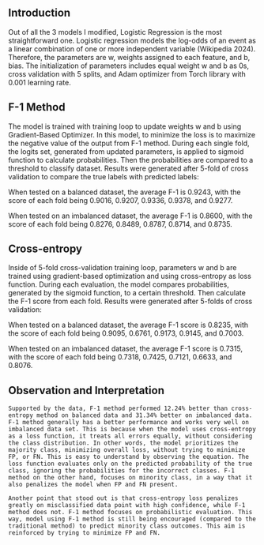 ## Introduction

Out of all the 3 models I modified, Logistic Regression is the most straightforward one. Logistic regression models the log-odds of an event as a linear combination of one or more independent variable (Wikipedia 2024). Therefore, the parameters are w, weights assigned to each feature, and b, bias. The initialization of parameters includes equal weight w and b as 0s, cross validation with 5 splits, and Adam optimizer from Torch library with 0.001 learning rate. 

## F-1 Method

The model is trained with training loop to update weights w and b using Gradient-Based Optimizer. In this model, to minimize the loss is to maximize the negative value of the output from F-1 method. During each single fold, the logits set, generated from updated parameters, is applied to sigmoid function to calculate probabilities. Then the probabilities are compared to a threshold to classify dataset. Results were generated after 5-fold of cross validation to compare the true labels with predicted labels: 

When tested on a balanced dataset, the average F-1 is 0.9243, with the score of each fold being 0.9016, 0.9207, 0.9336, 0.9378, and 0.9277.

When tested on an imbalanced dataset, the average F-1 is 0.8600, with the score of each fold being 0.8276, 0.8489, 0.8787, 0.8714, and 0.8735.

## Cross-entropy

Inside of 5-fold cross-validation training loop, parameters w and b are trained using gradient-based optimization and using cross-entropy as loss function. During each evaluation, the model compares probabilities, generated by the sigmoid function, to a certain threshold. Then calculate the F-1 score from each fold. Results were generated after 5-folds of cross validation:
 
When tested on a balanced dataset, the average F-1 score is 0.8235, with the score of each fold being 0.9095, 0.6761, 0.9173, 0.9145, and 0.7003.

When tested on an imbalanced dataset, the average F-1 score is 0.7315, with the score of each fold being 0.7318, 0.7425, 0.7121, 0.6633, and 0.8076.

## Observation and Interpretation

	Supported by the data, F-1 method performed 12.24% better than cross-entropy method on balanced data and 31.34% better on imbalanced data. F-1 method generally has a better performance and works very well on imbalanced data set. This is because when the model uses cross-entropy as a loss function, it treats all errors equally, without considering the class distribution. In other words, the model prioritizes the majority class, minimizing overall loss, without trying to minimize FP, or FN. This is easy to understand by observing the equation. The loss function evaluates only on the predicted probability of the true class, ignoring the probabilities for the incorrect classes. F-1 method on the other hand, focuses on minority class, in a way that it also penalizes the model when FP and FN present.  
 
	Another point that stood out is that cross-entropy loss penalizes greatly on misclassified data point with high confidence, while F-1 method does not. F-1 method focuses on probabilistic evaluation. This way, model using F-1 method is still being encouraged (compared to the traditional method) to predict minority class outcomes. This aim is reinforced by trying to minimize FP and FN.  
